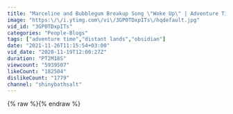 ```yaml
---
title: "Marceline and Bubblegum Breakup Song \"Woke Up\" | Adventure Time: Distant Lands - Obsidian"
image: "https:\/\/i.ytimg.com\/vi\/3GP0TDxpITs\/hqdefault.jpg"
vid_id: "3GP0TDxpITs"
categories: "People-Blogs"
tags: ["adventure time","distant lands","obsidian"]
date: "2021-11-26T11:15:54+03:00"
vid_date: "2020-11-19T12:00:27Z"
duration: "PT2M18S"
viewcount: "5939507"
likeCount: "182504"
dislikeCount: "1779"
channel: "shinybathsalt"
---
```

{% raw %}{% endraw %}
